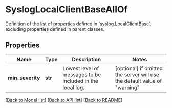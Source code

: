# SyslogLocalClientBaseAllOf

Definition of the list of properties defined in 'syslog.LocalClientBase', excluding properties defined in parent classes.
## Properties
Name | Type | Description | Notes
------------ | ------------- | ------------- | -------------
**min_severity** | **str** | Lowest level of messages to be included in the local log. | [optional]  if omitted the server will use the default value of "warning"

[[Back to Model list]](../README.md#documentation-for-models) [[Back to API list]](../README.md#documentation-for-api-endpoints) [[Back to README]](../README.md)


